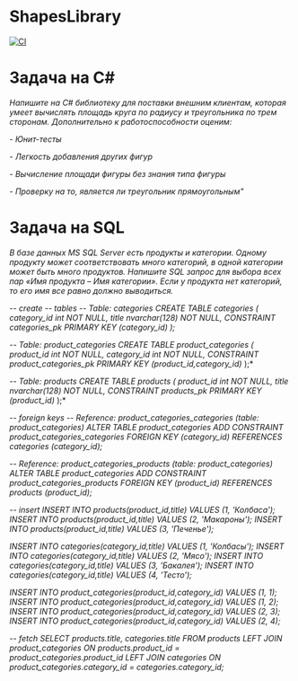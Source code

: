 # ShapesLibrary

[![CI](https://github.com/Petr123qwerty123/ShapesLibrary/actions/workflows/dotnet.yml/badge.svg)](https://github.com/Petr123qwerty123/ShapesLibrary/actions/workflows/dotnet.yml)

# Задача на C#

*Напишите на C# библиотеку для поставки внешним клиентам, которая умеет вычислять площадь круга по радиусу и треугольника по трем сторонам. Дополнительно к работоспособности оценим:*

 *- Юнит-тесты*
 
 *- Легкость добавления других фигур*
 
 *- Вычисление площади фигуры без знания типа фигуры*
 
 *- Проверку на то, является ли треугольник прямоугольным"*

# Задача на SQL

*В базе данных MS SQL Server есть продукты и категории. Одному продукту может соответствовать много категорий, в одной категории может быть много продуктов. Напишите SQL запрос для выбора всех пар «Имя продукта – Имя категории». Если у продукта нет категорий, то его имя все равно должно выводиться.*

*-- create*
*-- tables*
*-- Table: categories*
*CREATE TABLE categories (*
    *category_id int  NOT NULL,*
    *title nvarchar(128)  NOT NULL,*
    *CONSTRAINT categories_pk PRIMARY KEY  (category_id)*
*);*

*-- Table: product_categories*
*CREATE TABLE product_categories (*
    *product_id int  NOT NULL,*
    *category_id int  NOT NULL,*
    *CONSTRAINT product_categories_pk PRIMARY KEY  (product_id,category_id)*
);*

*-- Table: products*
*CREATE TABLE products (*
    *product_id int  NOT NULL,*
    *title nvarchar(128)  NOT NULL,*
    *CONSTRAINT products_pk PRIMARY KEY  (product_id)*
);*

*-- foreign keys*
*-- Reference: product_categories_categories (table: product_categories)*
*ALTER TABLE product_categories ADD CONSTRAINT product_categories_categories*
    *FOREIGN KEY (category_id)*
    *REFERENCES categories (category_id);*

*-- Reference: product_categories_products (table: product_categories)*
*ALTER TABLE product_categories ADD CONSTRAINT product_categories_products*
    *FOREIGN KEY (product_id)*
    *REFERENCES products (product_id);*

*-- insert*
*INSERT INTO products(product_id,title) VALUES (1, 'Колбаса');*
*INSERT INTO products(product_id,title) VALUES (2, 'Макароны');*
*INSERT INTO products(product_id,title) VALUES (3, 'Печенье');*

*INSERT INTO categories(category_id,title) VALUES (1, 'Колбасы');*
*INSERT INTO categories(category_id,title) VALUES (2, 'Мясо');*
*INSERT INTO categories(category_id,title) VALUES (3, 'Бакалея');*
*INSERT INTO categories(category_id,title) VALUES (4, 'Тесто');*

*INSERT INTO product_categories(product_id,category_id) VALUES (1, 1);*
*INSERT INTO product_categories(product_id,category_id) VALUES (1, 2);*
*INSERT INTO product_categories(product_id,category_id) VALUES (2, 3);*
*INSERT INTO product_categories(product_id,category_id) VALUES (2, 4);*

*-- fetch*
*SELECT products.title, categories.title FROM products LEFT JOIN product_categories ON products.product_id = product_categories.product_id LEFT JOIN categories ON product_categories.category_id = categories.category_id;*
